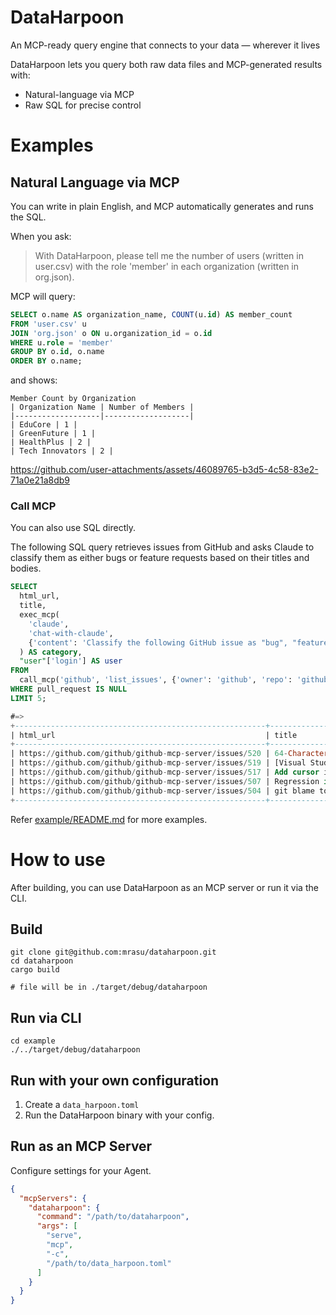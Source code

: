 # DataHarpoon

An MCP-ready query engine that connects to your data — wherever it lives

DataHarpoon lets you query both raw data files and MCP-generated results with:
* Natural-language via MCP
* Raw SQL for precise control

# Examples

## Natural Language via MCP

You can write in plain English, and MCP automatically generates and runs the SQL.

When you ask:

> With DataHarpoon, please tell me the number of users (written in user.csv) with the role 'member' in each organization (written in org.json).

MCP will query:

```sql
SELECT o.name AS organization_name, COUNT(u.id) AS member_count
FROM 'user.csv' u
JOIN 'org.json' o ON u.organization_id = o.id
WHERE u.role = 'member'
GROUP BY o.id, o.name
ORDER BY o.name;
```

and shows:

```
Member Count by Organization
| Organization Name | Number of Members |
|-------------------|-------------------|
| EduCore | 1 |
| GreenFuture | 1 |
| HealthPlus | 2 |
| Tech Innovators | 2 |
```

https://github.com/user-attachments/assets/46089765-b3d5-4c58-83e2-71a0e21a8db9

### Call MCP

You can also use SQL directly.

The following SQL query retrieves issues from GitHub and asks Claude to classify them as either bugs or feature requests based on their titles and bodies.

```sql
SELECT
  html_url,
  title,
  exec_mcp(
    'claude',
    'chat-with-claude', 
    {'content': 'Classify the following GitHub issue as "bug", "feature request" or "other". Reply with the classification only.<title> ' || title || '</title><body>' || body || '</body>'}
  ) AS category,
  "user"['login'] AS user
FROM
  call_mcp('github', 'list_issues', {'owner': 'github', 'repo': 'github-mcp-server'})
WHERE pull_request IS NULL
LIMIT 5;

#=>
+--------------------------------------------------------+------------------------------------------------------------------------------------------------------------+-----------------+----------------+
| html_url                                               | title                                                                                                      | category        | user           |
+--------------------------------------------------------+------------------------------------------------------------------------------------------------------------+-----------------+----------------+
| https://github.com/github/github-mcp-server/issues/520 | 64-Character Limit on Tool Names Conflicts with MCP Spec — Should Be Removed or Configurable               | feature request | jlwainwright   |
| https://github.com/github/github-mcp-server/issues/519 | [Visual Studio] cannot connect to remote MCP server `"Invalid content type: must be 'application/json'\n"` | bug             | xperiandri     |
| https://github.com/github/github-mcp-server/issues/517 | Add cursor install info to README.md                                                                       | other           | maxs10-creator |
| https://github.com/github/github-mcp-server/issues/507 | Regression in `get_file_contents` making it return `nil` in latest image `3e32f75`                         | bug             | monotykamary   |
| https://github.com/github/github-mcp-server/issues/504 | git blame tool (to get the latest contributors of the class)                                               | feature request | ismurygin      |
+--------------------------------------------------------+------------------------------------------------------------------------------------------------------------+-----------------+----------------+
```

Refer [example/README.md](./example/README.md) for more examples.

# How to use

After building, you can use DataHarpoon as an MCP server or run it via the CLI.

## Build

```shell
git clone git@github.com:mrasu/dataharpoon.git
cd dataharpoon
cargo build

# file will be in ./target/debug/dataharpoon
```

## Run via CLI

```shell
cd example
./../target/debug/dataharpoon
```

## Run with your own configuration

1. Create a `data_harpoon.toml`
2. Run the DataHarpoon binary with your config.

## Run as an MCP Server

Configure settings for your Agent.

```json
{
  "mcpServers": {
    "dataharpoon": {
      "command": "/path/to/dataharpoon",
      "args": [
        "serve",
        "mcp",
        "-c",
        "/path/to/data_harpoon.toml"
      ]
    }
  }
}
```

